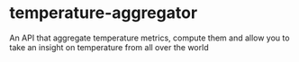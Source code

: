 # temperature-aggregator
An API that aggregate temperature metrics, compute them and allow you to take an insight on temperature from all over the world

